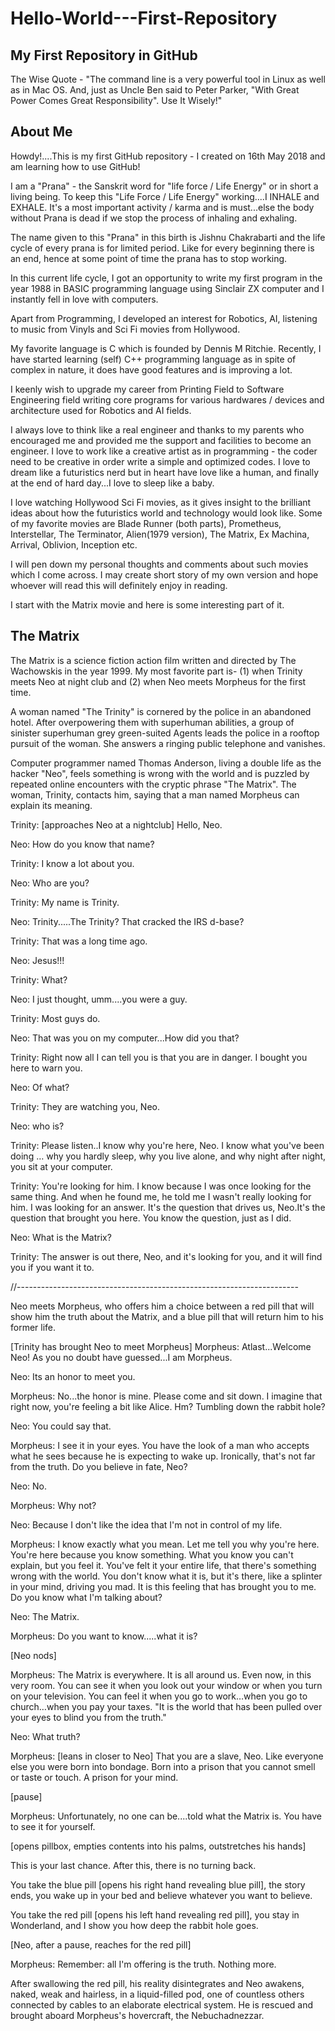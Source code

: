# Hello-World---First-Repository
My First Repository in GitHub
-----------------------------
The Wise Quote - "The command line is a very powerful tool in Linux as well as in Mac OS.
And, just as Uncle Ben said to Peter Parker, "With Great Power Comes Great
Responsibility". Use It Wisely!"

About Me
--------

Howdy!....This is my first GitHub repository - I created on 16th May 2018 and
am learning how to use GitHub!

I am a "Prana" - the Sanskrit word for "life force / Life Energy" or in short a living being.
To keep this "Life Force / Life Energy" working....I INHALE and EXHALE.
It's a most important activity / karma and is must...else the body without Prana
is dead if we stop the process of inhaling and exhaling.

The name given to this "Prana" in this birth is Jishnu Chakrabarti and the life
cycle of every prana is for limited period. Like for every beginning there is an end,
hence at some point of time the prana has to stop working.

In this current life cycle, I got an opportunity to write my first program in
the year 1988 in BASIC programming language using Sinclair ZX computer and I instantly
fell in love with computers.

Apart from Programming, I developed an interest for Robotics, AI, listening to music
from Vinyls and Sci Fi movies from Hollywood.

My favorite language is C which is founded by Dennis M Ritchie. Recently,
I have started learning (self) C++ programming language as in spite of complex in
nature, it does have good features and is improving a lot.  

I keenly wish to upgrade my career from Printing Field to Software Engineering field
writing core programs for various hardwares / devices and architecture used for
Robotics and AI fields.

I always love to think like a real engineer and thanks to my parents who encouraged me
and provided me the support and facilities to become an engineer. I love to work
like a creative artist as in programming - the coder need to be creative in order
write a simple and optimized codes. I love to dream like a futuristics nerd but
in heart have love like a human, and finally at the end of hard day...I love to
sleep like a baby.

I love watching Hollywood Sci Fi movies, as it gives insight to the brilliant ideas
about how the futuristics world and technology would look like. Some of my favorite
movies are Blade Runner (both parts), Prometheus, Interstellar, The Terminator,
Alien(1979 version), The Matrix, Ex Machina, Arrival, Oblivion, Inception  etc.

I will pen down my personal thoughts and comments about such movies which I come across.
I may create short story of my own version and hope whoever will read this will
definitely enjoy in reading.

I start with the Matrix movie and here is some interesting part of it.

The Matrix
----------
The Matrix is a science fiction action film written and directed by The Wachowskis
in the year 1999. My most favorite part is- (1) when Trinity meets Neo at night club
and (2) when Neo meets Morpheus for the first time.

A woman named "The Trinity" is cornered by the police in an abandoned hotel. After
overpowering them with superhuman abilities, a group of sinister superhuman grey
green-suited Agents leads the police in a rooftop pursuit of the woman. She answers
a ringing public telephone and vanishes.

Computer programmer named Thomas Anderson, living a double life as the hacker "Neo",
feels something is wrong with the world and is puzzled by repeated online encounters
with the cryptic phrase "The Matrix". The woman, Trinity, contacts him, saying that
a man named Morpheus can explain its meaning.

Trinity: [approaches Neo at a nightclub] Hello, Neo.

Neo: How do you know that name?

Trinity: I know a lot about you.

Neo: Who are you?

Trinity: My name is Trinity.

Neo: Trinity.....The Trinity? That cracked the IRS d-base?

Trinity: That was a long time ago.

Neo: Jesus!!!

Trinity: What?

Neo: I just thought, umm....you were a guy.

Trinity: Most guys do.

Neo: That was you on my computer...How did you that?

Trinity: Right now all I can tell you is that you are in danger. I bought you here to warn you.

Neo: Of what?

Trinity: They are watching you, Neo.

Neo: who is?

Trinity: Please listen..I know why you're here, Neo. I know what you've been doing …
why you hardly sleep, why you live alone, and why night after night, you sit at your computer.

Trinity: You're looking for him. I know because I was once looking for the same thing.
And when he found me, he told me I wasn't really looking for him. I was looking for
an answer. It's the question that drives us, Neo.It's the question that brought you here.
You know the question, just as I did.

Neo: What is the Matrix?

Trinity: The answer is out there, Neo, and it's looking for you, and it will find
you if you want it to.

//----------------------------------------------------------------------

Neo meets Morpheus, who offers him a choice between a red pill that will show
him the truth about the Matrix, and a blue pill that will return him to his former life.

[Trinity has brought Neo to meet Morpheus]
Morpheus: Atlast...Welcome Neo! As you no doubt have guessed...I am Morpheus.

Neo: Its an honor to meet you.

Morpheus: No...the honor is mine. Please come and sit down. I imagine that right
now, you're feeling a bit like Alice. Hm? Tumbling down the rabbit hole?

Neo: You could say that.

Morpheus: I see it in your eyes. You have the look of a man who accepts what he
sees because he is expecting to wake up. Ironically, that's not far from the
truth. Do you believe in fate, Neo?

Neo: No.

Morpheus: Why not?

Neo: Because I don't like the idea that I'm not in control of my life.

Morpheus: I know exactly what you mean. Let me tell you why you're here. You're
here because you know something. What you know you can't explain, but you feel it.
You've felt it your entire life, that there's something wrong with the world. You
don't know what it is, but it's there, like a splinter in your mind, driving you mad.
It is this feeling that has brought you to me. Do you know what I'm talking about?

Neo: The Matrix.

Morpheus: Do you want to know.....what it is?

[Neo nods]

Morpheus: The Matrix is everywhere. It is all around us. Even now, in this very room.
You can see it when you look out your window or when you turn on your television.
You can feel it when you go to work…when you go to church…when you pay your taxes.
"It is the world that has been pulled over your eyes to blind you from the truth."

Neo: What truth?

Morpheus: [leans in closer to Neo] That you are a slave, Neo. Like everyone else
you were born into bondage. Born into a prison that you cannot smell or taste or
touch. A prison for your mind.

[pause]

Morpheus: Unfortunately, no one can be....told what the Matrix is. You have to see it
for yourself.

[opens pillbox, empties contents into his palms, outstretches his hands]

This is your last chance. After this, there is no turning back.

You take the blue pill [opens his right hand revealing blue pill], the story ends,
you wake up in your bed and believe whatever you want to believe.

You take the red pill [opens his left hand revealing red pill], you stay in Wonderland,
and I show you how deep the rabbit hole goes.

[Neo, after a pause, reaches for the red pill]

Morpheus: Remember: all I'm offering is the truth. Nothing more.

After swallowing the red pill, his reality disintegrates and Neo awakens, naked,
weak and hairless, in a liquid-filled pod, one of countless others connected by cables
to an elaborate electrical system. He is rescued and brought aboard Morpheus's
hovercraft, the Nebuchadnezzar.
